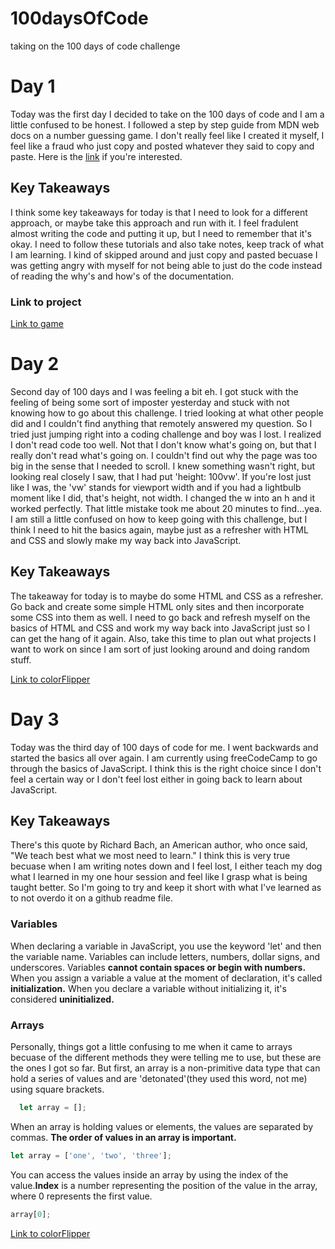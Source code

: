 # 100daysOfCode
taking on the 100 days of code challenge

<h1>Day 1</h1>
<p>Today was the first day I decided to take on the 100 days of code and I am a little confused to be honest. I followed a step by step guide from MDN web docs on a number guessing game. I don't really feel like I created it myself, I feel like a fraud who just copy and posted whatever they said to copy and paste. Here is the <a href="https://developer.mozilla.org/en-US/docs/Learn/JavaScript/First_steps/A_first_splash">link</a> if you're interested. </p>
<h2>Key Takeaways</h2>
<p>I think some key takeaways for today is that I need to look for a different approach, or maybe take this approach and run with it. I feel fradulent almost writing the code and putting it up, but I need to remember that it's okay. I need to follow these tutorials and also take notes, keep track of what I am learning. I kind of skipped around and just copy and pasted becuase I was getting angry with myself for not being able to just do the code instead of reading the why's and how's of the documentation.</p>
<h3>Link to project</h3>
<a href="https://github.com/ericperez13/guessNumberGame">Link to game</a>

<h1>Day 2</h1>
<p>Second day of 100 days and I was feeling a bit eh. I got stuck with the feeling of being some sort of imposter yesterday and stuck with not knowing how to go about this challenge. I tried looking at what other people did and I couldn't find anything that remotely answered my question. So I tried just jumping right into a coding challenge and boy was I lost. I realized I don't read code too well. Not that I don't know what's going on, but that I really don't read what's going on. I couldn't find out why the page was too big in the sense that I needed to scroll. I knew something wasn't right, but looking real closely I saw, that I had put 'height: 100vw'. If you're lost just like I was, the 'vw' stands for viewport width and if you had a lightbulb moment like I did, that's height, not width. I changed the w into an h and it worked perfectly. That little mistake took me about 20 minutes to find...yea. I am still a little confused on how to keep going with this challenge, but I think I need to hit the basics again, maybe just as a refresher with HTML and CSS and slowly make my way back into JavaScript.</p>
<h2>Key Takeaways</h2>
<p>The takeaway for today is to maybe do some HTML and CSS as a refresher. Go back and create some simple HTML only sites and then incorporate some CSS into them as well. I need to go back and refresh myself on the basics of HTML and CSS and work my way back into JavaScript just so I can get the hang of it again. Also, take this time to plan out what projects I want to work on since I am sort of just looking around and doing random stuff.</p>
<a href="https://github.com/ericperez13/colorFlipper">Link to colorFlipper</a>

<h1>Day 3</h1>
<p>Today was the third day of 100 days of code for me. I went backwards and started the basics all over again. I am currently using freeCodeCamp to go through the basics of JavaScript. I think this is the right choice since I don't feel a certain way or I don't feel lost either in going back to learn about JavaScript. </p>
<h2>Key Takeaways</h2>
<p>There's this quote by Richard Bach, an American author, who once said, "We teach best what we most need to learn." I think this is very true becuase when I am writing notes down and I feel lost, I either teach my dog what I learned in my one hour session and feel like I grasp what is being taught better. So I'm going to try and keep it short with what I've learned as to not overdo it on a github readme file. </p>
<h3>Variables</h3>
<p>When declaring a variable in JavaScript, you use the keyword 'let' and then the variable name. Variables can include letters, numbers, dollar signs, and underscores. Variables <b>cannot contain spaces or begin with numbers.</b> When you assign a variable a value at the moment of declaration, it's called <b>initialization.</b> When you declare a variable without initializing it, it's considered <b>uninitialized.</b></p>
<h3>Arrays</h3>
<p>Personally, things got a little confusing to me when it came to arrays becuase of the different methods they were telling me to use, but these are the ones I got so far. But first, an array is a non-primitive data type that can hold a series of values and are 'detonated'(they used this word, not me) using square brackets.
  
```javascript
  let array = [];
```

When an array is holding values or elements, the values are separated by commas. <b>The order of values in an array is important.</b>

  ```javascript
  let array = ['one', 'two', 'three'];
  ```

  You can access the values inside an array by using the index of the value.<b>Index</b> is a number representing the position of the value in the array, where 0 represents the first value. 
  
  ```javascript
  array[0];
  ```

</p>
<a href="https://github.com/ericperez13/colorFlipper">Link to colorFlipper</a>
